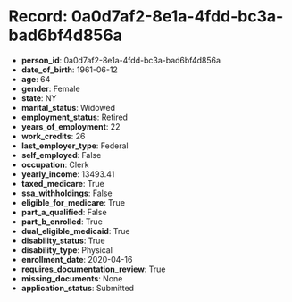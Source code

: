 # Record: 0a0d7af2-8e1a-4fdd-bc3a-bad6bf4d856a

- **person_id**: 0a0d7af2-8e1a-4fdd-bc3a-bad6bf4d856a
- **date_of_birth**: 1961-06-12
- **age**: 64
- **gender**: Female
- **state**: NY
- **marital_status**: Widowed
- **employment_status**: Retired
- **years_of_employment**: 22
- **work_credits**: 26
- **last_employer_type**: Federal
- **self_employed**: False
- **occupation**: Clerk
- **yearly_income**: 13493.41
- **taxed_medicare**: True
- **ssa_withholdings**: False
- **eligible_for_medicare**: True
- **part_a_qualified**: False
- **part_b_enrolled**: True
- **dual_eligible_medicaid**: True
- **disability_status**: True
- **disability_type**: Physical
- **enrollment_date**: 2020-04-16
- **requires_documentation_review**: True
- **missing_documents**: None
- **application_status**: Submitted